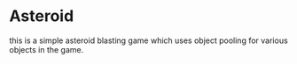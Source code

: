# Asteroid
this is a simple asteroid blasting game which uses object pooling for various objects in the game.
